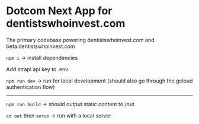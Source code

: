 # Dotcom Next App for dentistswhoinvest.com

The primary codebase powering dentistswhoinvest.com and beta.dentistswhoinvest.com

`npm i` -> install dependencies

Add strapi api key to .env

`npm run dev` -> run for local development (should also go through the gcloud authentication flow)
___

`npm run build` -> should output static content to /out

`cd out` then `serve` -> run with a local server
